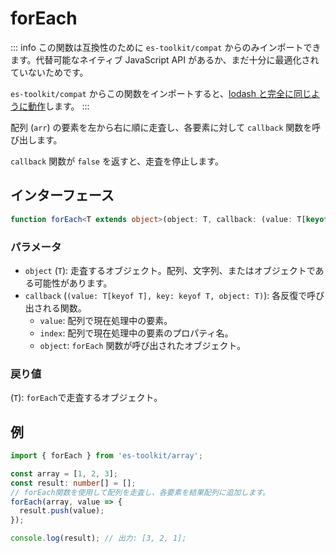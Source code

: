 # forEach

::: info
この関数は互換性のために `es-toolkit/compat` からのみインポートできます。代替可能なネイティブ JavaScript API があるか、まだ十分に最適化されていないためです。

`es-toolkit/compat` からこの関数をインポートすると、[lodash と完全に同じように動作](../../../compatibility.md)します。
:::

配列 (`arr`) の要素を左から右に順に走査し、各要素に対して `callback` 関数を呼び出します。

`callback` 関数が `false` を返すと、走査を停止します。

## インターフェース

```ts
function forEach<T extends object>(object: T, callback: (value: T[keyof T], key: keyof T, object: T) => void): T;
```

### パラメータ

- `object` (`T`): 走査するオブジェクト。配列、文字列、またはオブジェクトである可能性があります。
- `callback` (`(value: T[keyof T], key: keyof T, object: T)`): 各反復で呼び出される関数。
  - `value`: 配列で現在処理中の要素。
  - `index`: 配列で現在処理中の要素のプロパティ名。
  - `object`: `forEach` 関数が呼び出されたオブジェクト。

### 戻り値

(`T`): `forEach`で走査するオブジェクト。

## 例

```ts
import { forEach } from 'es-toolkit/array';

const array = [1, 2, 3];
const result: number[] = [];
// forEach関数を使用して配列を走査し、各要素を結果配列に追加します。
forEach(array, value => {
  result.push(value);
});

console.log(result); // 出力: [3, 2, 1];
```
